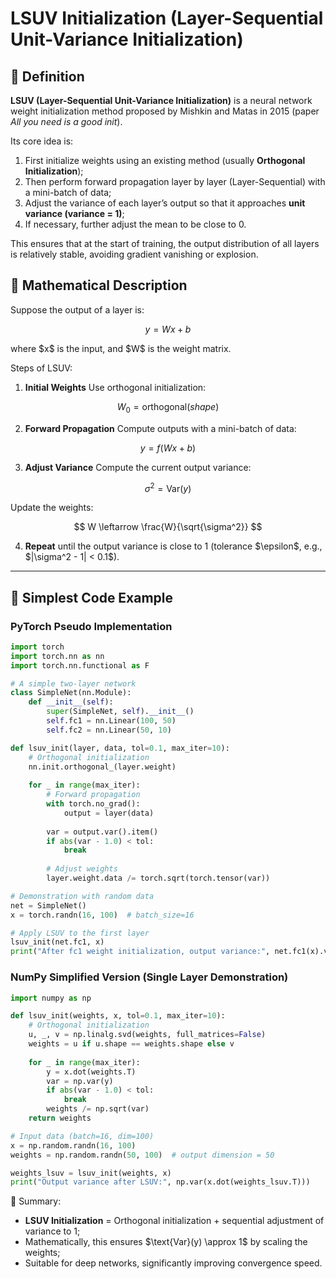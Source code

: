 
# LSUV Initialization (Layer-Sequential Unit-Variance Initialization)

## 📖 Definition

**LSUV (Layer-Sequential Unit-Variance Initialization)** is a neural network weight initialization method proposed by Mishkin and Matas in 2015 (paper *All you need is a good init*).

Its core idea is:

1. First initialize weights using an existing method (usually **Orthogonal Initialization**);
2. Then perform forward propagation layer by layer (Layer-Sequential) with a mini-batch of data;
3. Adjust the variance of each layer’s output so that it approaches **unit variance (variance = 1)**;
4. If necessary, further adjust the mean to be close to 0.

This ensures that at the start of training, the output distribution of all layers is relatively stable, avoiding gradient vanishing or explosion.



## 📖 Mathematical Description

Suppose the output of a layer is:

$$
y = W x + b
$$

where \$x\$ is the input, and \$W\$ is the weight matrix.

Steps of LSUV:

1. **Initial Weights**
   Use orthogonal initialization:

$$
W_0 = \text{orthogonal}(shape)
$$

2. **Forward Propagation**
   Compute outputs with a mini-batch of data:

$$
y = f(Wx + b)
$$

3. **Adjust Variance**
   Compute the current output variance:

$$
\sigma^2 = \text{Var}(y)
$$

Update the weights:

$$
W \leftarrow \frac{W}{\sqrt{\sigma^2}}
$$

4. **Repeat** until the output variance is close to 1 (tolerance \$\epsilon\$, e.g., \$|\sigma^2 - 1| < 0.1\$).

---

## 📖 Simplest Code Example

### PyTorch Pseudo Implementation

```python
import torch
import torch.nn as nn
import torch.nn.functional as F

# A simple two-layer network
class SimpleNet(nn.Module):
    def __init__(self):
        super(SimpleNet, self).__init__()
        self.fc1 = nn.Linear(100, 50)
        self.fc2 = nn.Linear(50, 10)

def lsuv_init(layer, data, tol=0.1, max_iter=10):
    # Orthogonal initialization
    nn.init.orthogonal_(layer.weight)
    
    for _ in range(max_iter):
        # Forward propagation
        with torch.no_grad():
            output = layer(data)
        
        var = output.var().item()
        if abs(var - 1.0) < tol:
            break
        
        # Adjust weights
        layer.weight.data /= torch.sqrt(torch.tensor(var))

# Demonstration with random data
net = SimpleNet()
x = torch.randn(16, 100)  # batch_size=16

# Apply LSUV to the first layer
lsuv_init(net.fc1, x)
print("After fc1 weight initialization, output variance:", net.fc1(x).var().item())
```


### NumPy Simplified Version (Single Layer Demonstration)

```python
import numpy as np

def lsuv_init(weights, x, tol=0.1, max_iter=10):
    # Orthogonal initialization
    u, _, v = np.linalg.svd(weights, full_matrices=False)
    weights = u if u.shape == weights.shape else v
    
    for _ in range(max_iter):
        y = x.dot(weights.T)
        var = np.var(y)
        if abs(var - 1.0) < tol:
            break
        weights /= np.sqrt(var)
    return weights

# Input data (batch=16, dim=100)
x = np.random.randn(16, 100)
weights = np.random.randn(50, 100)  # output dimension = 50

weights_lsuv = lsuv_init(weights, x)
print("Output variance after LSUV:", np.var(x.dot(weights_lsuv.T)))
```



📖 Summary:

* **LSUV Initialization** = Orthogonal initialization + sequential adjustment of variance to 1;
* Mathematically, this ensures \$\text{Var}(y) \approx 1\$ by scaling the weights;
* Suitable for deep networks, significantly improving convergence speed.



